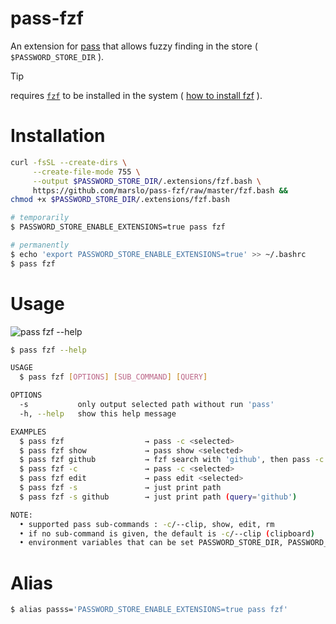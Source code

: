 # pass-fzf
An extension for [pass](https://www.passwordstore.org/) that allows fuzzy
finding in the store ( `$PASSWORD_STORE_DIR` ).

> [!TIP]
> requires [`fzf`](https://github.com/junegunn/fzf) to be installed in the system ( [how to install fzf](https://github.com/junegunn/fzf?tab=readme-ov-file#installation) ).

# Installation

```bash
curl -fsSL --create-dirs \
     --create-file-mode 755 \
     --output $PASSWORD_STORE_DIR/.extensions/fzf.bash \
     https://github.com/marslo/pass-fzf/raw/master/fzf.bash &&
chmod +x $PASSWORD_STORE_DIR/.extensions/fzf.bash
```

```bash
# temporarily
$ PASSWORD_STORE_ENABLE_EXTENSIONS=true pass fzf

# permanently
$ echo 'export PASSWORD_STORE_ENABLE_EXTENSIONS=true' >> ~/.bashrc
$ pass fzf
```

# Usage

![pass fzf --help](./screenshots/pass-fzf-help.png)

```bash
$ pass fzf --help

USAGE
  $ pass fzf [OPTIONS] [SUB_COMMAND] [QUERY]

OPTIONS
  -s           only output selected path without run 'pass'
  -h, --help   show this help message

EXAMPLES
  $ pass fzf                  → pass -c <selected>
  $ pass fzf show             → pass show <selected>
  $ pass fzf github           → fzf search with 'github', then pass -c <selected>
  $ pass fzf -c               → pass -c <selected>
  $ pass fzf edit             → pass edit <selected>
  $ pass fzf -s               → just print path
  $ pass fzf -s github        → just print path (query='github')

NOTE:
  • supported pass sub-commands : -c/--clip, show, edit, rm
  • if no sub-command is given, the default is -c/--clip (clipboard)
  • environment variables that can be set PASSWORD_STORE_DIR, PASSWORD_STORE_CLIP_TIM
```

# Alias
```bash
$ alias passs='PASSWORD_STORE_ENABLE_EXTENSIONS=true pass fzf'
```
